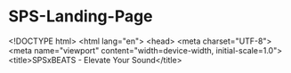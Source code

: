 # SPS-Landing-Page
&lt;!DOCTYPE html> &lt;html lang="en"> &lt;head>     &lt;meta charset="UTF-8">     &lt;meta name="viewport" content="width=device-width, initial-scale=1.0">     &lt;title>SPSxBEATS - Elevate Your Sound&lt;/title>
